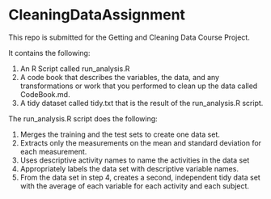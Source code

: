 # CleaningDataAssignment

This repo is submitted for the Getting and Cleaning Data Course Project. 

It contains the following:

1. An R Script called run_analysis.R
2. A code book that describes the variables, the data, and any transformations or work that you performed to clean up the data called CodeBook.md.
3. A tidy dataset called tidy.txt that is the result of the run_analysis.R script.

The run_analysis.R script does the following:

1. Merges the training and the test sets to create one data set.
2. Extracts only the measurements on the mean and standard deviation for each measurement.
3. Uses descriptive activity names to name the activities in the data set
4. Appropriately labels the data set with descriptive variable names.
5. From the data set in step 4, creates a second, independent tidy data set with the average of each variable for each activity and each subject.
